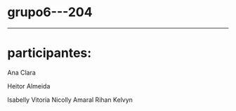 # grupo6---204
---
# participantes:
<p>Ana Clara</p> 
<p>Heitor Almeida</p> 
Isabelly Vitoria
Nicolly Amaral
Rihan Kelvyn
